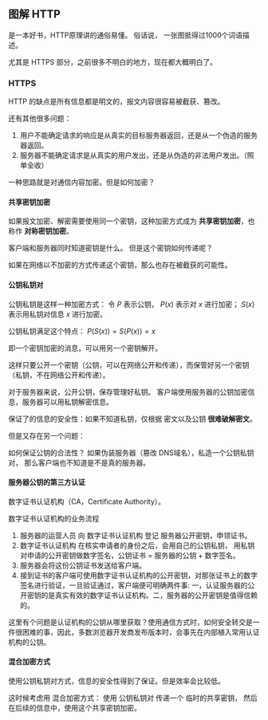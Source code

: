 

## 图解 HTTP

是一本好书，HTTP原理讲的通俗易懂。 俗话说， 一张图抵得过1000个词语描述。

尤其是 HTTPS 部分，之前很多不明白的地方，现在都大概明白了。


### HTTPS

HTTP 的缺点是所有信息都是明文的，报文内容很容易被截获、篡改。

还有其他很多问题：

1. 用户不能确定请求的响应是从真实的目标服务器返回，还是从一个伪造的服务器返回。
2. 服务器不能确定请求是从真实的用户发出，还是从伪造的非法用户发出。（照单全收）

一种思路就是对通信内容加密。但是如何加密？

#### 共享密钥加密

如果报文加密、解密需要使用同一个密钥，这种加密方式成为 **共享密钥加密**，也称作 **对称密钥加密**。

客户端和服务器同时知道密钥是什么。 但是这个密钥如何传递呢？

如果在网络以不加密的方式传递这个密钥，那么也存在被截获的可能性。

#### 公钥私钥对

公钥私钥是这样一种加密方式： 令 $P$ 表示公钥， $P(x)$ 表示对 $x$ 进行加密； $S(x)$ 表示用私钥对信息 $x$ 进行加密。

公钥私钥满足这个特点：  $P(S(x)) = S(P(x)) = x$

即一个密钥加密的消息，可以用另一个密钥解开。

这样只要公开一个密钥（公钥，可以在网络公开和传递），而保管好另一个密钥（私钥，不在网络公开和传递）。

对于服务器来说，公开公钥，保存管理好私钥。 客户端使用服务器的公钥加密信息，服务器可以用私钥解密信息。

保证了的信息的安全性：如果不知道私钥，仅根据 密文以及公钥 **很难破解密文**。

但是又存在另一个问题：

如何保证公钥的合法性？ 如果伪装服务器（篡改 DNS域名），私造一个公钥私钥对， 那么客户端也不知道是不是真的服务器。


#### 服务器公钥的第三方认证

数字证书认证机构（CA，Certificate Authority）。

数字证书认证机构的业务流程

1. 服务器的运营人员 向 数字证书认证机构 登记 服务器公开密钥，申领证书。
2. 数字证书认证机构 在核实申请者的身份之后，会用自己的公钥私钥， 用私钥对申请的公开密钥做数字签名，公钥证书 = 服务器的公钥 + 数字签名。
3. 服务器会将这份公钥证书发送给客户端。
4. 接到证书的客户端可使用数字证书认证机构的公开密钥，对那张证书上的数字签名进行验证，一旦验证通过，客户端便可明确两件事: 一，认证服务器的公开密钥的是真实有效的数字证书认证机构。二，服务器的公开密钥是值得信赖的。

这里有个问题是认证机构的公钥从哪里获取？使用通信方式时，如何安全转交是一件很困难的事，因此，多数浏览器开发商发布版本时，会事先在内部植入常用认证机构的公钥。

#### 混合加密方式

使用公钥私钥对方式，信息的安全性得到了保证。但是效率会比较低。

这时候考虑用 混合加密方式： 使用 公钥私钥对 传递一个 临时的共享密钥， 然后在后续的信息中，使用这个共享密钥加密。
